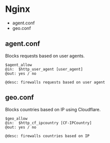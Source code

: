 # Nginx

* agent.conf
* geo.conf


## agent.conf

Blocks requests based on user agents.

    $agent_allow
    @in:  $http_user_agent [user_agent]
    @out: yes / no

    @desc: firewalls requests based on user agent

## geo.conf

Blocks countries based on IP using Cloudflare.

    $geo_allow
    @in:  $http_cf_ipcountry [CF-IPCountry]
    @out: yes / no

    @desc: firewalls countries based on IP